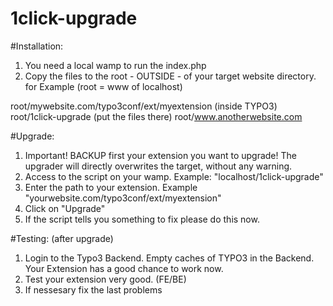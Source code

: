 # 1click-upgrade

#Installation:
1. You need a local wamp to run the index.php
2. Copy the files to the root - OUTSIDE - of your target website directory.
for Example (root = www of localhost)

root/mywebsite.com/typo3conf/ext/myextension   (inside TYPO3)
root/1click-upgrade   			     	 (put the files there)
root/www.anotherwebsite.com

#Upgrade:
1. Important! BACKUP first your extension you want to upgrade! The upgrader will directly overwrites the target, without any warning.
2. Access to the script on your wamp. Example: "localhost/1click-upgrade"
3. Enter the path to your extension. Example  "yourwebsite.com/typo3conf/ext/myextension"
4. Click on "Upgrade"
5. If the script tells you something to fix please do this now.

#Testing: (after upgrade)
1. Login to the Typo3 Backend. Empty caches of TYPO3 in the Backend. Your Extension has a good chance to work now.
2. Test your extension very good. (FE/BE)
3. If nessesary fix the last problems





